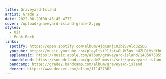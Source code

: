 ```yaml
---
title: Graveyard Island
artist: Grade 2
date: 2022-08-29T00:45:45.477Z
cover: /upload/graveyard-island-grade-2.jpg
styles:
  - Oi!
  - Punk-Rock
links:
  spotify: https://open.spotify.com/album/4jqKanjC03bISvAld3ZSDG
  youtube: https://music.youtube.com/playlist?list=OLAK5uy_nUZUDLVsdfhQKHeji4zYw3Z-Bcn8fwisE
  applemusic: https://music.apple.com/album/graveyard-island/1485075059
  soundcloud: https://soundcloud.com/grade2-music/sets/graveyard-island
  bandcamp: https://grade2.bandcamp.com/album/graveyard-island
  deezer: https://www.deezer.com/album/111427362
---
```

